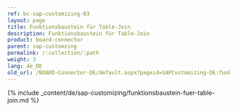 ```yaml
---
ref: bc-sap-customizing-03
layout: page
title: Funktionsbaustein für Table-Join
description: Funktionsbaustein für Table-Join
product: board-connector
parent: sap-customzing
permalink: /:collection/:path
weight: 3
lang: de_DE
old_url: /BOARD-Connector-DE/default.aspx?pageid=SAPCustomizing-DE:funktionsbaustein-fuer-table-join	
---
```


{% include _content/de/sap-customizing/funktionsbaustein-fuer-table-join.md  %}